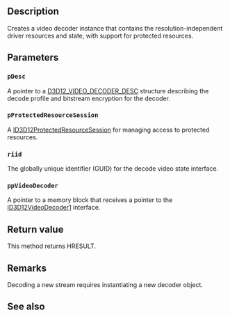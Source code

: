 ## Description

Creates a video decoder instance that contains the resolution-independent driver resources and state, with support for protected resources.

## Parameters

### `pDesc`

A pointer to a [D3D12\_VIDEO\_DECODER\_DESC](https://learn.microsoft.com/windows/win32/api/d3d12video/ns-d3d12video-d3d12_video_decoder_desc) structure describing the decode profile and bitstream encryption for the decoder.

### `pProtectedResourceSession`

A [ID3D12ProtectedResourceSession](https://learn.microsoft.com/windows/win32/api/d3d12/nn-d3d12-id3d12protectedresourcesession) for managing access to protected resources.

### `riid`

The globally unique identifier (GUID) for the decode video state interface.

### `ppVideoDecoder`

A pointer to a memory block that receives a pointer to the [ID3D12VideoDecoder1](https://learn.microsoft.com/windows/win32/api/d3d12video/nn-d3d12video-id3d12videodecoder1) interface.

## Return value

This method returns HRESULT.

## Remarks

Decoding a new stream requires instantiating a new decoder object.

## See also